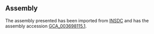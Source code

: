 
Assembly
--------

The assembly presented has been imported from 
[INSDC](http://www.insdc.org) and has the assembly accession
[GCA\_003698115.1](http://www.ebi.ac.uk/ena/data/view/GCA_003698115.1).

